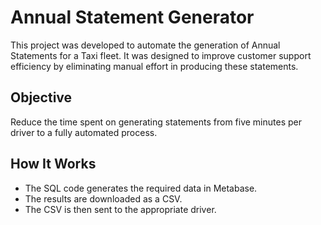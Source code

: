 # Annual Statement Generator

This project was developed to automate the generation of Annual Statements for a Taxi fleet. It was designed to improve customer support efficiency by eliminating manual effort in producing these statements.

## Objective
Reduce the time spent on generating statements from five minutes per driver to a fully automated process.

## How It Works
- The SQL code generates the required data in Metabase.
- The results are downloaded as a CSV.
- The CSV is then sent to the appropriate driver.
